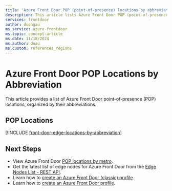 ```yaml
---
title: 'Azure Front Door POP (point-of-presence) locations by abbreviation'
description: This article lists Azure Front Door POP (point-of-presence) locations, sorted by edge location abbreviation.
services: frontdoor
author: duongau
ms.service: azure-frontdoor
ms.topic: concept-article
ms.date: 11/18/2024
ms.author: duau
ms.custom: references_regions
---
```


# Azure Front Door POP Locations by Abbreviation

This article provides a list of Azure Front Door point-of-presence (POP) locations, organized by their abbreviations.

## POP Locations

[!INCLUDE [front-door-edge-locations-by-abbreviation](../../includes/front-door-edge-locations-by-abbreviation.md)]

## Next Steps

* View Azure Front Door [POP locations by metro](edge-locations-by-region.md).
* Get the latest list of edge nodes for Azure Front Door from the [Edge Nodes List - REST API](/rest/api/cdn/edge-nodes/list).
* Learn how to [create an Azure Front Door (classic) profile](quickstart-create-front-door.md).
* Learn how to [create an Azure Front Door profile](standard-premium/create-front-door-portal.md).
